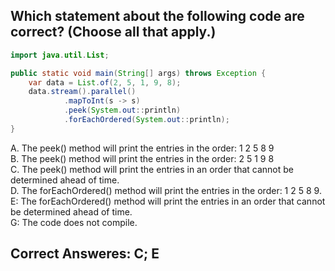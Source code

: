 ## Which statement about the following code are correct? (Choose all that apply.)

```java
import java.util.List;

public static void main(String[] args) throws Exception {
    var data = List.of(2, 5, 1, 9, 8);
    data.stream().parallel()
            .mapToInt(s -> s)
            .peek(System.out::println)
            .forEachOrdered(System.out::println);
}
```

A. The peek() method will print the entries in the order: 1 2 5 8 9   <br>
B. The peek() method will print the entries in the order: 2 5 1 9 8   <br>
C. The peek() method will print the entries in an order that cannot be determined ahead of time. <br>
D. The forEachOrdered() method will print the entries in the order: 1 2 5 8 9.  <br>
E: The forEachOrdered() method will print the entries in an order that cannot be determined ahead of time. <br>
G: The code does not compile. <br>

## Correct Answeres: C; E